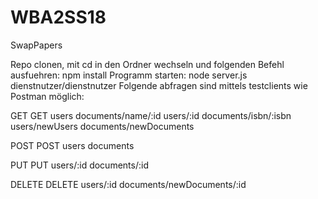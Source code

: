 # WBA2SS18
SwapPapers

Repo clonen, mit cd in den Ordner wechseln und folgenden Befehl ausfuehren: npm install
Programm starten: node server.js dienstnutzer/dienstnutzer
Folgende abfragen sind mittels testclients wie Postman möglich:

GET                                                    GET
users                                                  documents/name/:id
users/:id                                              documents/isbn/:isbn
users/newUsers                                         documents/newDocuments

POST                                                   POST
users                                                  documents

PUT                                                    PUT
users/:id                                              documents/:id

DELETE                                                 DELETE
users/:id                                              documents/newDocuments/:id
